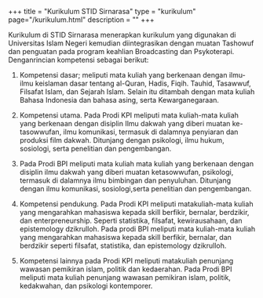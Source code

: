 +++
title = "Kurikulum STID Sirnarasa"
type = "kurikulum"
page="/kurikulum.html"
description = ""
+++

Kurikulum di STID Sirnarasa menerapkan kurikulum yang digunakan di Universitas Islam Negeri kemudian diintegrasikan dengan muatan Tashowuf dan penguatan pada program keahlian Broadcasting dan Psykoterapi. Denganrincian kompetensi sebagai berikut:

1. Kompetensi dasar; meliputi mata kuliah yang berkenaan dengan ilmu-ilmu keislaman dasar tentang al-Quran, Hadis, Fiqih. Tauhid, Tasawwuf, Filsafat Islam, dan Sejarah Islam. Selain itu ditambah dengan mata kuliah Bahasa Indonesia dan bahasa asing, serta Kewarganegaraan.


2. Kompetensi utama. Pada Prodi KPI meliputi mata kuliah-mata kuliah yang berkenaan dengan disiplin Ilmu dakwah yang diberi muatan ke-tasowwufan, ilmu komunikasi, termasuk di dalamnya penyiaran dan produksi film dakwah. Ditunjang dengan psikologi, ilmu hukum, sosiologi, serta penelitian dan pengembangan.


3. Pada Prodi BPI meliputi mata kuliah mata kuliah yang berkenaan dengan disiplin ilmu dakwah yang diberi muatan ketasowwufan, psikologi, termasuk di dalamnya ilmu bimbingan dan penyuluhan. Ditunjang dengan ilmu komunikasi, sosiologi,serta penelitian dan pengembangan.


4. Kompetensi pendukung. Pada Prodi KPI meliputi matakuliah-mata kuliah yang mengarahkan mahasiswa kepada skill berfikir, bernalar, berdzikir, dan enterpreneurship. Seperti statistika, filsafat, kewirausahaan, dan epistemology dzikrulloh. Pada prodi BPI meliputi mata kuliah-mata kuliah yang mengarahkan mahasiswa kepada skill berfikir, bernalar, dan berdzikir seperti filsafat, statistika, dan epistemology dzikrulloh.


5. Kompetensi lainnya pada Prodi KPI meliputi matakuliah penunjang wawasan pemikiran islam, politik dan kedaerahan. Pada Prodi BPI meliputi mata kuliah penunjang wawasan pemikiran islam, politik, kedakwahan, dan psikologi kontemporer.